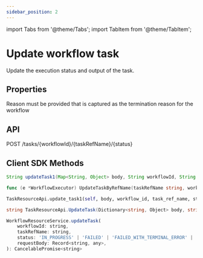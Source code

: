 ```yaml
---
sidebar_position: 2
---
```


import Tabs from '@theme/Tabs';
import TabItem from '@theme/TabItem';

# Update workflow task
Update the execution status and output of the task.

## Properties
Reason must be provided that is captured as the termination reason for the workflow

## API
POST /tasks/{workflowId}/{taskRefName}/{status}

## Client SDK Methods

<Tabs>
<TabItem value="Java" label="Java">

```java
String updateTask1(Map<String, Object> body, String workflowId, String taskRefName, String status) throws ApiException
```

</TabItem>
<TabItem value="Golang" label="Golang">

```go
func (e *WorkflowExecutor) UpdateTaskByRefName(taskRefName string, workflowInstanceId string, status model.TaskResultStatus, output interface{}) error
```

</TabItem>
<TabItem value="Python" label="Python">

```python
TaskResourceApi.update_task1(self, body, workflow_id, task_ref_name, status, **kwargs)
```

</TabItem>
<TabItem value="CSharp" label="CSharp">

```csharp
string TaskResourceApi.UpdateTask(Dictionary<string, Object> body, string workflowId, string taskRefName, string status, string workerid = null)
```

</TabItem>
<TabItem value="Javascript" label="Javascript">

```javascript
WorkflowResourceService.updateTask(
    workflowId: string,
    taskRefName: string,
    status: 'IN_PROGRESS' | 'FAILED' | 'FAILED_WITH_TERMINAL_ERROR' | 'COMPLETED',
    requestBody: Record<string, any>,
): CancelablePromise<string>
```

</TabItem>
<TabItem value="Clojure" label="Clojure">

```clojure

```

</TabItem>
</Tabs>
